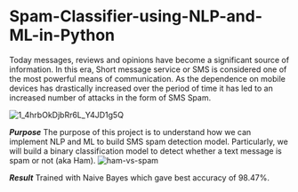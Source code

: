 # Spam-Classifier-using-NLP-and-ML-in-Python
Today messages, reviews and opinions have become a significant source of information. In this era, Short message service or SMS is considered one of the most powerful means of communication. As the dependence on mobile devices has drastically increased over the period of time it has led to an increased number of attacks in the form of SMS Spam.

![1_4hrbOkDjbRr6L_Y4JD1g5Q](https://user-images.githubusercontent.com/79392789/132923064-6a399996-6020-410b-8c84-5c3186ff0a31.png)


***Purpose***
The purpose of this project is to understand how we can implement NLP and ML to build SMS spam detection model. Particularly, we will build a binary classification model to detect whether a text message is spam or not (aka Ham).
![ham-vs-spam](https://user-images.githubusercontent.com/79392789/132923198-47e60dbb-64d5-4a4b-a2d3-deb0e7ce76b8.png)


***Result***
Trained with Naive Bayes which gave best accuracy of 98.47%.
